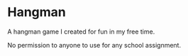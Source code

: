 # Hangman

A hangman game I created for fun in my free time.

No permission to anyone to use for any school assignment.
